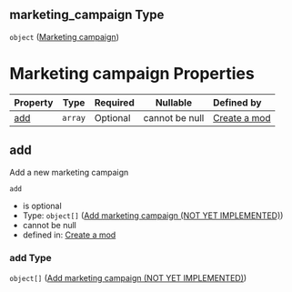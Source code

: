## marketing_campaign Type

`object` ([Marketing campaign](generic-properties-marketing-campaign.md))

# Marketing campaign Properties

| Property    | Type    | Required | Nullable       | Defined by                                                                                                                                                                               |
| :---------- | ------- | -------- | -------------- | :--------------------------------------------------------------------------------------------------------------------------------------------------------------------------------------- |
| [add](#add) | `array` | Optional | cannot be null | [Create a mod](generic-properties-marketing-campaign-properties-add-marketing-campaign.md "http&#x3A;//www.city-game-studio.com/mod.json#/properties/marketing_campaign/properties/add") |

## add

Add a new marketing campaign


`add`

-   is optional
-   Type: `object[]` ([Add marketing campaign (NOT YET IMPLEMENTED)](generic-properties-marketing-campaign-properties-add-marketing-campaign-add-marketing-campaign-not-yet-implemented.md))
-   cannot be null
-   defined in: [Create a mod](generic-properties-marketing-campaign-properties-add-marketing-campaign.md "http&#x3A;//www.city-game-studio.com/mod.json#/properties/marketing_campaign/properties/add")

### add Type

`object[]` ([Add marketing campaign (NOT YET IMPLEMENTED)](generic-properties-marketing-campaign-properties-add-marketing-campaign-add-marketing-campaign-not-yet-implemented.md))
